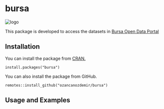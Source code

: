 # bursa


![logo](https://github.com/ozancanozdemir/bursa/assets/33122288/da50adfe-0778-49c2-8660-b75c0dc57014)


This package is developed to access the datasets in [Bursa Open Data Portal](https://acikyesil.bursa.bel.tr/)

## Installation

You can install the package from [CRAN.](https://cran.r-project.org/web/packages/bursa/index.html)

```
install.packages("bursa")
```

You can also install the package from GitHub.

```
remotes::install_github("ozancanozdemir/bursa")
```

## Usage and Examples
